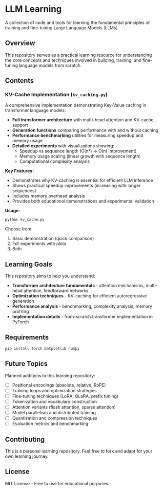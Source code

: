 # LLM Learning

A collection of code and tools for learning the fundamental principles of training and fine-tuning Large Language Models (LLMs).

## Overview

This repository serves as a practical learning resource for understanding the core concepts and techniques involved in building, training, and fine-tuning language models from scratch.

## Contents

### KV-Cache Implementation (`kv_caching.py`)

A comprehensive implementation demonstrating Key-Value caching in transformer language models:

- **Full transformer architecture** with multi-head attention and KV-cache support
- **Generation functions** comparing performance with and without caching
- **Performance benchmarking** utilities for measuring speedup and memory usage
- **Detailed experiments** with visualizations showing:
  - Speedup vs sequence length (O(n²) → O(n) improvement)
  - Memory usage scaling (linear growth with sequence length)
  - Computational complexity analysis

**Key Features:**
- Demonstrates why KV-caching is essential for efficient LLM inference
- Shows practical speedup improvements (increasing with longer sequences)
- Includes memory overhead analysis
- Provides both educational demonstrations and experimental validation

**Usage:**
```bash
python kv_cache.py
```

Choose from:
1. Basic demonstration (quick comparison)
2. Full experiments with plots
3. Both

## Learning Goals

This repository aims to help you understand:

- **Transformer architecture fundamentals** - attention mechanisms, multi-head attention, feedforward networks
- **Optimization techniques** - KV-caching for efficient autoregressive generation
- **Performance analysis** - benchmarking, complexity analysis, memory profiling
- **Implementation details** - from-scratch transformer implementation in PyTorch

## Requirements

```bash
pip install torch matplotlib numpy
```

## Future Topics

Planned additions to this learning repository:

- [ ] Positional encodings (absolute, relative, RoPE)
- [ ] Training loops and optimization strategies
- [ ] Fine-tuning techniques (LoRA, QLoRA, prefix tuning)
- [ ] Tokenization and vocabulary construction
- [ ] Attention variants (flash attention, sparse attention)
- [ ] Model parallelism and distributed training
- [ ] Quantization and compression techniques
- [ ] Evaluation metrics and benchmarking

## Contributing

This is a personal learning repository. Feel free to fork and adapt for your own learning journey.

## License

MIT License - Free to use for educational purposes.
